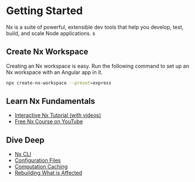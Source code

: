 # Getting Started

Nx is a suite of powerful, extensible dev tools that help you develop, test, build, and scale Node applications.
s

## Create Nx Workspace

Creating an Nx workspace is easy. Run the following command to set up an Nx workspace with an Angular app in it.

```bash
npx create-nx-workspace --preset=express
```

## Learn Nx Fundamentals

- [Interactive Nx Tutorial (with videos)](/{{framework}}/tutorial/01-create-application)
- [Free Nx Course on YouTube](https://www.youtube.com/watch?time_continue=49&v=2mYLe9Kp9VM&feature=emb_logo)

## Dive Deep

- [Nx CLI](/{{framework}}/getting-started/cli-overview)
- [Configuration Files](/{{framework}}/getting-started/configuration)
- [Computation Caching](/{{framework}}/workspace/computation-caching)
- [Rebuilding What is Affected](/{{framework}}/guides/ci/monorepo-affected)
